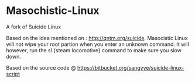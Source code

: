Masochistic-Linux
=================

A fork of Suicide Linux

Based on the idea mentioned on : http://qntm.org/suicide.  Masocistic Linux will not wipe your root partion when you enter an unknown command.  It will however, run the sl {steam locomotive} command to make sure you slow down.

Based on the source code @ https://bitbucket.org/sangyye/suicide-linux-script

